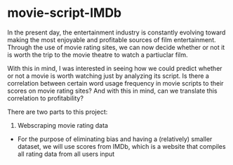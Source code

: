 # movie-script-IMDb
In the present day, the entertainment industry is constantly evolving toward making the most enjoyable and profitable sources of film entertainment. Through the use of movie rating sites, we can now decide whether or not it is worth the trip to the movie theatre to watch a partiuclar film.

With this in mind, I was interested in seeing how we could predict whether or not a movie is worth watching just by analyzing its script.
Is there a correlation between certain word usage frequency in movie scripts to their scores on movie rating sites? And with this in mind, can we translate this correlation to profitability?



There are two parts to this project:

1. Webscraping movie rating data
  - For the purpose of eliminating bias and having a (relatively) smaller dataset, we will use scores from IMDb, which is a website that compiles all rating data from all users input

